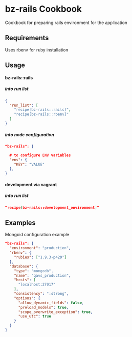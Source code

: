 bz-rails Cookbook
===============
Cookbook for preparing rails environment for the application

Requirements
------------
Uses rbenv for ruby installation

Usage
-----
#### bz-rails::rails

##### into run list

```json
{
  "run_list": [
    "recipe[bz-rails::rails]",
    "recipe[bz-rails::rbenv]"
  ]
}
```

##### into node configuration

```json
"bz-rails": {

  # to configure ENV variables
  "env": {
    "KEY": "VALUE"
  },
}
```

#### development via vagrant

##### into run list

```json
"recipe[bz-rails::development_environment]"
```

## Examples

Mongoid configuration example

```json
"bz-rails": {
  "environment": "production",
  "rbenv": {
    "rubies": ["1.9.3-p429"]
  },
  "database": {
    "type": "mongodb",
    "name": "qavs_production",
    "hosts": [
      "localhost:27017"
    ],
    "consistency": ":strong",
    "options": {
      "allow_dynamic_fields": false,
      "preload_models": true,
      "scope_overwrite_exception": true,
      "use_utc": true
    }
  }
}
```

